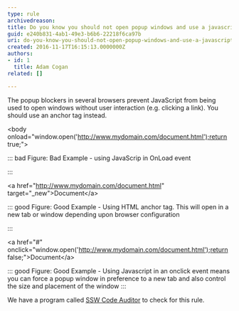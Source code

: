 ```yaml
---
type: rule
archivedreason: 
title: Do you know you should not open popup windows and use a javascript modal instead?
guid: e240b831-4ab1-49e3-b6b6-22218f6ca97b
uri: do-you-know-you-should-not-open-popup-windows-and-use-a-javascript-modal-instead
created: 2016-11-17T16:15:13.0000000Z
authors:
- id: 1
  title: Adam Cogan
related: []

---
```


The popup blockers in several browsers prevent JavaScript from being used to open windows without user interaction (e.g. clicking a link). You should use an anchor tag instead.

<!--endintro-->

&lt;body onload="window.open('http://www.mydomain.com/document.html');return true;"&gt;


::: bad
Figure: Bad Example - using JavaScrip in OnLoad event

:::


&lt;a href="http://www.mydomain.com/document.html" target="\_new"&gt;Document&lt;/a&gt;


::: good
Figure: Good Example - Using HTML anchor tag. This will open in a new tab or window depending upon browser configuration

:::


&lt;a href="#" onclick="window.open('http://www.mydomain.com/document.html');return false;"&gt;Document&lt;/a&gt;


::: good
Figure: Good Example - Using Javascript in an onclick event means you can force a popup window in preference to a new tab and also control the size and placement of the window
:::


We have a program called [SSW Code Auditor](https&#58;//www.ssw.com.au/ssw/CodeAuditor/) to check for this rule.
